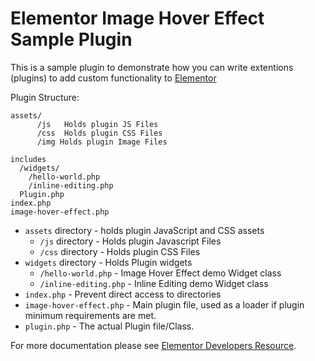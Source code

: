 # Elementor Image Hover Effect Sample Plugin

This is a sample plugin to demonstrate how you can write extentions (plugins) to add custom functionality to [Elementor](https://github.com/pojome/elementor/)

Plugin Structure: 
```
assets/
      /js   Holds plugin JS Files
      /css  Holds plugin CSS Files
      /img Holds plugin Image Files
      
includes
  /widgets/
    /hello-world.php
    /inline-editing.php
  Plugin.php
index.php
image-hover-effect.php

```


* `assets` directory - holds plugin JavaScript and CSS assets
  * `/js` directory - Holds plugin Javascript Files
  * `/css` directory - Holds plugin CSS Files
* `widgets` directory - Holds Plugin widgets
  * `/hello-world.php` - Image Hover Effect demo Widget class
  * `/inline-editing.php` - Inline Editing demo Widget class
* `index.php`	- Prevent direct access to directories
* `image-hover-effect.php`	- Main plugin file, used as a loader if plugin minimum requirements are met.
* `plugin.php` - The actual Plugin file/Class.

For more documentation please see [Elementor Developers Resource](https://developers.elementor.com/creating-an-extension-for-elementor/).
